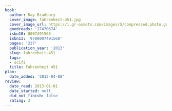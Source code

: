 ```yaml
---
book:
  author: Ray Bradbury
  cover_image: fahrenheit-451.jpg
  cover_image_url: https://i.gr-assets.com/images/S/compressed.photo.goodreads.com/books/1469704347l/17470674._SX98_.jpg
  goodreads: '17470674'
  isbn10: 0007491565
  isbn13: '9780007491568'
  pages: '227'
  publication_year: '2013'
  slug: fahrenheit-451
  tags:
  - scifi
  title: Fahrenheit 451
plan:
  date_added: '2015-04-08'
review:
  date_read: 2013-01-01
  date_started: null
  did_not_finish: false
  rating: 3
---
```

